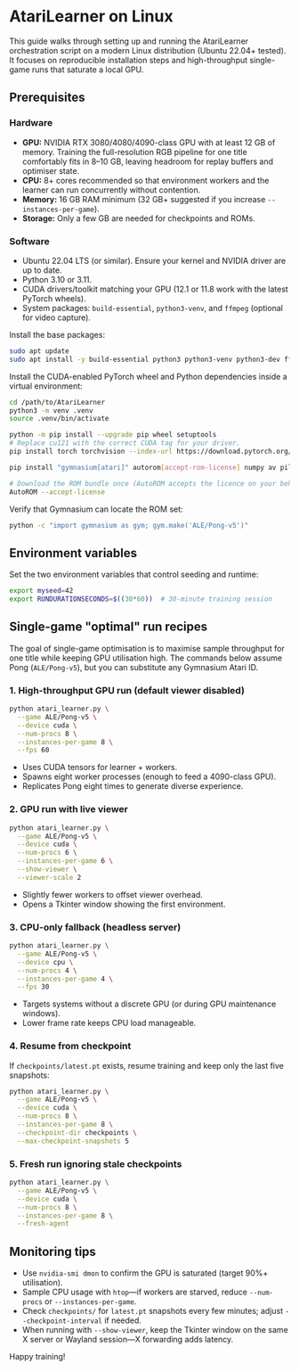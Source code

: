 # AtariLearner on Linux

This guide walks through setting up and running the AtariLearner orchestration script on a modern Linux distribution (Ubuntu 22.04+ tested).  It focuses on reproducible installation steps and high-throughput single-game runs that saturate a local GPU.

## Prerequisites

### Hardware

* **GPU:** NVIDIA RTX 3080/4080/4090-class GPU with at least 12 GB of memory.  Training the full-resolution RGB pipeline for one title comfortably fits in 8–10 GB, leaving headroom for replay buffers and optimiser state.
* **CPU:** 8+ cores recommended so that environment workers and the learner can run concurrently without contention.
* **Memory:** 16 GB RAM minimum (32 GB+ suggested if you increase `--instances-per-game`).
* **Storage:** Only a few GB are needed for checkpoints and ROMs.

### Software

* Ubuntu 22.04 LTS (or similar).  Ensure your kernel and NVIDIA driver are up to date.
* Python 3.10 or 3.11.
* CUDA drivers/toolkit matching your GPU (12.1 or 11.8 work with the latest PyTorch wheels).
* System packages: `build-essential`, `python3-venv`, and `ffmpeg` (optional for video capture).

Install the base packages:

```bash
sudo apt update
sudo apt install -y build-essential python3 python3-venv python3-dev ffmpeg
```

Install the CUDA-enabled PyTorch wheel and Python dependencies inside a virtual environment:

```bash
cd /path/to/AtariLearner
python3 -m venv .venv
source .venv/bin/activate

python -m pip install --upgrade pip wheel setuptools
# Replace cu121 with the correct CUDA tag for your driver.
pip install torch torchvision --index-url https://download.pytorch.org/whl/cu121

pip install "gymnasium[atari]" autorom[accept-rom-license] numpy av pillow

# Download the ROM bundle once (AutoROM accepts the licence on your behalf).
AutoROM --accept-license
```

Verify that Gymnasium can locate the ROM set:

```bash
python -c "import gymnasium as gym; gym.make('ALE/Pong-v5')"
```

## Environment variables

Set the two environment variables that control seeding and runtime:

```bash
export myseed=42
export RUNDURATIONSECONDS=$((30*60))  # 30-minute training session
```

## Single-game "optimal" run recipes

The goal of single-game optimisation is to maximise sample throughput for one title while keeping GPU utilisation high.  The commands below assume Pong (`ALE/Pong-v5`), but you can substitute any Gymnasium Atari ID.

### 1. High-throughput GPU run (default viewer disabled)

```bash
python atari_learner.py \
  --game ALE/Pong-v5 \
  --device cuda \
  --num-procs 8 \
  --instances-per-game 8 \
  --fps 60
```

* Uses CUDA tensors for learner + workers.
* Spawns eight worker processes (enough to feed a 4090-class GPU).
* Replicates Pong eight times to generate diverse experience.

### 2. GPU run with live viewer

```bash
python atari_learner.py \
  --game ALE/Pong-v5 \
  --device cuda \
  --num-procs 6 \
  --instances-per-game 6 \
  --show-viewer \
  --viewer-scale 2
```

* Slightly fewer workers to offset viewer overhead.
* Opens a Tkinter window showing the first environment.

### 3. CPU-only fallback (headless server)

```bash
python atari_learner.py \
  --game ALE/Pong-v5 \
  --device cpu \
  --num-procs 4 \
  --instances-per-game 4 \
  --fps 30
```

* Targets systems without a discrete GPU (or during GPU maintenance windows).
* Lower frame rate keeps CPU load manageable.

### 4. Resume from checkpoint

If `checkpoints/latest.pt` exists, resume training and keep only the last five snapshots:

```bash
python atari_learner.py \
  --game ALE/Pong-v5 \
  --device cuda \
  --num-procs 8 \
  --instances-per-game 8 \
  --checkpoint-dir checkpoints \
  --max-checkpoint-snapshots 5
```

### 5. Fresh run ignoring stale checkpoints

```bash
python atari_learner.py \
  --game ALE/Pong-v5 \
  --device cuda \
  --num-procs 8 \
  --instances-per-game 8 \
  --fresh-agent
```

## Monitoring tips

* Use `nvidia-smi dmon` to confirm the GPU is saturated (target 90%+ utilisation).
* Sample CPU usage with `htop`—if workers are starved, reduce `--num-procs` or `--instances-per-game`.
* Check `checkpoints/` for `latest.pt` snapshots every few minutes; adjust `--checkpoint-interval` if needed.
* When running with `--show-viewer`, keep the Tkinter window on the same X server or Wayland session—X forwarding adds latency.

Happy training!
